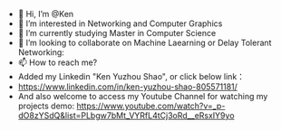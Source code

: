 - 👋 Hi, I’m @Ken
- 👀 I’m interested in Networking and Computer Graphics
- 🌱 I’m currently studying Master in Computer Science
- 💞️ I’m looking to collaborate on Machine Laearning or Delay Tolerant Networking:
- 📫 How to reach me? 
- Added my Linkedin "Ken Yuzhou Shao", or click below link：
- https://www.linkedin.com/in/ken-yuzhou-shao-805571181/
- And also welcome to access my Youtube Channel for watching my projects demo:
https://www.youtube.com/watch?v=_p-dO8zYSdQ&list=PLbgw7bMt_VYRfL4tCj3oRd__eRsxIY9yo

<!---
KenYZShao/KenYZShao is a ✨ special ✨ repository because its `README.md` (this file) appears on your GitHub profile.
You can click the Preview link to take a look at your changes.
--->
